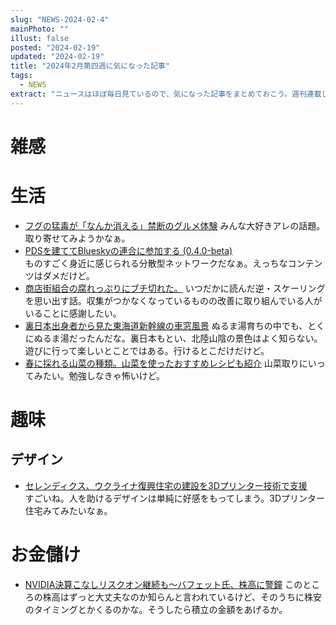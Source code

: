 ```yaml
---
slug: "NEWS-2024-02-4"
mainPhoto: ""
illust: false
posted: "2024-02-19"
updated: "2024-02-19"
title: "2024年2月第四週に気になった記事"
tags:
  - NEWS
extract: "ニュースはほぼ毎日見ているので、気になった記事をまとめておこう。週刊連載したい。"
---
```


# 雑感

# 生活

- [フグの猛毒が「なんか消える」禁断のグルメ体験](https://dailyportalz.jp/kiji/fugu-poison-disappears) 
  みんな大好きアレの話題。取り寄せてみようかなぁ。
- [PDSを建ててBlueskyの連合に参加する (0.4.0-beta)](https://zenn.dev/anon/articles/ed1448e8ed5257)  
  ものすごく身近に感じられる分散型ネットワークだなぁ。えっちなコンテンツはダメだけど。
- [商店街組合の腐れっぷりにブチ切れた。](https://blog.tinect.jp/?p=85493) 
  いつだかに読んだ逆・スケーリングを思い出す話。収集がつかなくなっているものの改善に取り組んでいる人がいることに感謝したい。
- [裏日本出身者から見た東海道新幹線の車窓風景](https://p-shirokuma.hatenadiary.com/entry/20240226/1708952400) 
  ぬるま湯育ちの中でも、とくにぬるま湯だったんだな。裏日本もとい、北陸山陰の景色はよく知らない。遊びに行って楽しいとことではある。行けるとこだけだけど。
- [春に採れる山菜の種類。山菜を使ったおすすめレシピも紹介](https://www.bepal.net/archives/390585) 
  山菜取りにいってみたい。勉強しなきゃ怖いけど。

# 趣味

## デザイン

- [セレンディクス、ウクライナ復興住宅の建設を3Dプリンター技術で支援](https://fabcross.jp/news/2024/20240227_serendix_ukraina_3dhouse.html)  
  すごいね。人を助けるデザインは単純に好感をもってしまう。3Dプリンター住宅みてみたいなぁ。


# お金儲け

- [NVIDIA決算こなしリスクオン継続も～バフェット氏、株高に警鐘](http://hiroko.yutaka-shoji.co.jp/2024/02/nvidia_26.html) 
  このところの株高はずっと大丈夫なのか知らんと言われているけど、そのうちに株安のタイミングとかくるのかな。そうしたら積立の金額をあげるか。